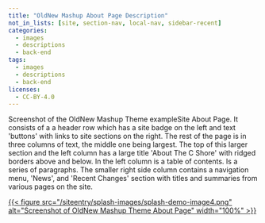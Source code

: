 ```yaml
---
title: "OldNew Mashup About Page Description"
not_in_lists: [site, section-nav, local-nav, sidebar-recent]
categories:
  - images
  - descriptions
  - back-end
tags:
  - images
  - descriptions
  - back-end
licenses:
  - CC-BY-4.0
---
```

Screenshot of the OldNew Mashup Theme exampleSite About Page.  It
consists of a a header row which has a site badge on the left and text
'buttons' with links to site sections on the right.  The rest of the
page is in three columns of text, the middle one being largest. The top
of this larger section and the left column has a large title 'About The
C Shore' with ridged borders above and below.  In the left column is a
table of contents.  Is a series of paragraphs.  The smaller right side
column contains a navigation menu, 'News', and 'Recent Changes' section
with titles and summaries from various pages on the site.

[{{< figure src="/siteentry/splash-images/splash-demo-image4.png" alt="Screenshot of OldNew Mashup Theme About Page" width="100%" >}}](/siteentry/splash-images/oldnew-mashup-about-page-description)
